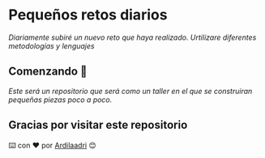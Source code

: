 # Pequeños retos diarios

_Diariamente subiré un nuevo reto que haya realizado. Urtilizare diferentes metodologías y lenguajes_

## Comenzando 🚀

_Este será un repositorio que será como un taller en el que se construiran pequeñas piezas poco a poco._

## Gracias por visitar este repositorio

⌨️ con ❤️ por [Ardilaadri](https://github.com/Ardilaadri) 😊
